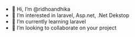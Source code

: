 - 👋 Hi, I’m @ridhoandhika
- 👀 I’m interested in laravel, Asp.net, .Net Dekstop
- 🌱 I’m currently learning laravel
- 💞️ I’m looking to collaborate on your project


<!---
ridhoandhika/ridhoandhika is a ✨ special ✨ repository because its `README.md` (this file) appears on your GitHub profile.
You can click the Preview link to take a look at your changes.
--->
